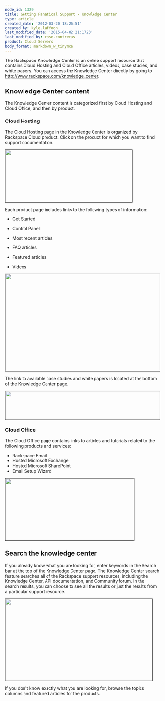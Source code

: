 ```yaml
---
node_id: 1329
title: Getting Fanatical Support - Knowledge Center
type: article
created_date: '2012-03-20 18:26:51'
created_by: kyle.laffoon
last_modified_date: '2015-04-02 21:1723'
last_modified_by: rose.contreras
product: Cloud Servers
body_format: markdown_w_tinymce
---
```


The Rackspace Knowledge Center is an online support resource that contains Cloud Hosting and Cloud Office articles, videos, case studies, and white papers. You can access the Knowledge Center directly by going to http://www.rackspace.com/knowledge_center.

## Knowledge Center content

The Knowledge Center content is categorized first by Cloud Hosting and Cloud Office, and then by product. 

### Cloud Hosting

The Cloud Hosting page in the Knowledge Center is organized by Rackspace Cloud product. Click on the product for which you want to find support documentation.


<img src="/knowledge_center/sites/default/files/field/image/898-1329_6_3.png" width="414" height="171" border="1" alt=""  />

Each product page includes links to the following types of information:

- Get Started

- Control Panel

- Most recent articles

- FAQ articles

- Featured articles

- Videos

<img src="/knowledge_center/sites/default/files/field/image/898-1329-4.png" width="638" height="317" border="1" alt=""  />

The link to available case studies and white papers is located at the bottom of the Knowledge Center page.

<img src="/knowledge_center/sites/default/files/field/image/898-1329_7.png" width="518" height="93" border="1" alt=""  /></td>


### Cloud Office

The Cloud Office page contains links to articles and tutorials related to the following products and services:

- Rackspace Email
- Hosted Microsoft Exchange
- Hosted Microsoft SharePoint
- Email Setup Wizard

<img src="/knowledge_center/sites/default/files/field/image/898-1329_2.png" width="420" height="202" alt="" border="1"  />

## Search the knowledge center

If you already know what you are looking for, enter keywords in the Search bar at the top of the Knowledge Center page. The Knowledge Center search feature searches all of the Rackspace support resources, including the Knowledge Center, API documentation, and Community forum. In the search results, you can choose to see all the results or just the results from a particular support resource. 

<img src="/knowledge_center/sites/default/files/field/image/898-1329_8.png" width="480" height="267" border="1" alt=""  />

If you don't know exactly what you are looking for, browse the topics columns and featured articles for the products.

<p>&nbsp;</p>
